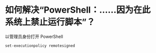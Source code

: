 # 如何解决“PowerShell：……因为在此系统上禁止运行脚本”？

以管理员身份打开 PowerShell

```sh
set-executionpolicy remotesigned
```